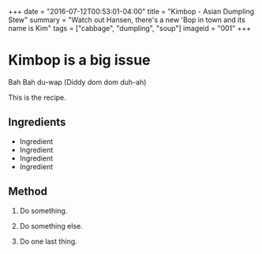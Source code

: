 +++
date = "2016-07-12T00:53:01-04:00"
title = "Kimbop - Asian Dumpling Stew"
summary = "Watch out Hansen, there's a new 'Bop in town and its name is Kim"
tags = ["cabbage", "dumpling", "soup"]
imageid = "001"
+++

# Kimbop is a big issue

Bah Bah du-wap (Diddy dom dom duh-ah)

This is the recipe.

## Ingredients 

- Ingredient
- Ingredient
- Ingredient
- Ingredient

## Method

1. Do something. 

2. Do something else. 

3. Do one last thing.